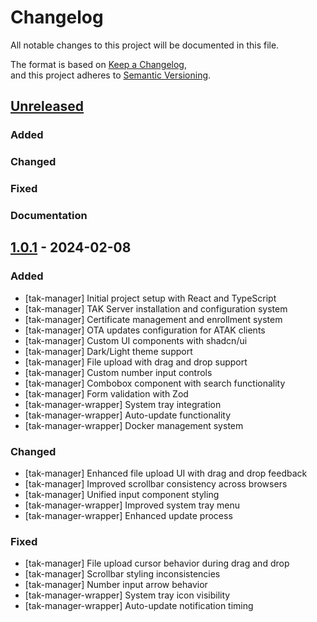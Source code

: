# Changelog

All notable changes to this project will be documented in this file.

The format is based on [Keep a Changelog](https://keepachangelog.com/en/1.0.0/),  
and this project adheres to [Semantic Versioning](https://semver.org/spec/v2.0.0.html).

## [Unreleased]

### Added

### Changed

### Fixed

### Documentation

## [1.0.1] - 2024-02-08

### Added
- [tak-manager] Initial project setup with React and TypeScript
- [tak-manager] TAK Server installation and configuration system
- [tak-manager] Certificate management and enrollment system
- [tak-manager] OTA updates configuration for ATAK clients
- [tak-manager] Custom UI components with shadcn/ui
- [tak-manager] Dark/Light theme support
- [tak-manager] File upload with drag and drop support
- [tak-manager] Custom number input controls
- [tak-manager] Combobox component with search functionality
- [tak-manager] Form validation with Zod
- [tak-manager-wrapper] System tray integration
- [tak-manager-wrapper] Auto-update functionality
- [tak-manager-wrapper] Docker management system

### Changed
- [tak-manager] Enhanced file upload UI with drag and drop feedback
- [tak-manager] Improved scrollbar consistency across browsers
- [tak-manager] Unified input component styling
- [tak-manager-wrapper] Improved system tray menu
- [tak-manager-wrapper] Enhanced update process

### Fixed
- [tak-manager] File upload cursor behavior during drag and drop
- [tak-manager] Scrollbar styling inconsistencies
- [tak-manager] Number input arrow behavior
- [tak-manager-wrapper] System tray icon visibility
- [tak-manager-wrapper] Auto-update notification timing

[Unreleased]: https://github.com/your-username/tak-manager/compare/v1.0.1...HEAD
[1.0.1]: https://github.com/your-username/tak-manager/releases/tag/v1.0.1


